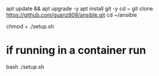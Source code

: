 apt update && apt upgrade -y
apt install git -y
cd ~
git clone https://github.com/guanz808/ansible.git
cd ~/ansible

chmod + ./setup.sh
# if running in a container run
bash ./setup.sh